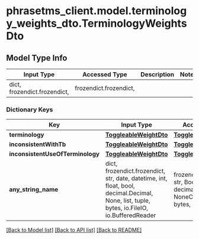 # phrasetms_client.model.terminology_weights_dto.TerminologyWeightsDto

## Model Type Info

| Input Type                   | Accessed Type          | Description | Notes |
| ---------------------------- | ---------------------- | ----------- | ----- |
| dict, frozendict.frozendict, | frozendict.frozendict, |             |

### Dictionary Keys

| Key                              | Input Type                                                                                                                                  | Accessed Type                                                                           | Description                                                        | Notes      |
| -------------------------------- | ------------------------------------------------------------------------------------------------------------------------------------------- | --------------------------------------------------------------------------------------- | ------------------------------------------------------------------ | ---------- |
| **terminology**                  | [**ToggleableWeightDto**](ToggleableWeightDto.md)                                                                                           | [**ToggleableWeightDto**](ToggleableWeightDto.md)                                       |                                                                    | [optional] |
| **inconsistentWithTb**           | [**ToggleableWeightDto**](ToggleableWeightDto.md)                                                                                           | [**ToggleableWeightDto**](ToggleableWeightDto.md)                                       |                                                                    | [optional] |
| **inconsistentUseOfTerminology** | [**ToggleableWeightDto**](ToggleableWeightDto.md)                                                                                           | [**ToggleableWeightDto**](ToggleableWeightDto.md)                                       |                                                                    | [optional] |
| **any_string_name**              | dict, frozendict.frozendict, str, date, datetime, int, float, bool, decimal.Decimal, None, list, tuple, bytes, io.FileIO, io.BufferedReader | frozendict.frozendict, str, BoolClass, decimal.Decimal, NoneClass, tuple, bytes, FileIO | any string name can be used but the value must be the correct type | [optional] |

[[Back to Model list]](../../README.md#documentation-for-models) [[Back to API list]](../../README.md#documentation-for-api-endpoints) [[Back to README]](../../README.md)
